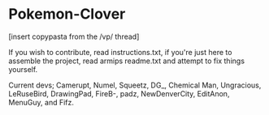 # Pokemon-Clover
[insert copypasta from the /vp/ thread]

If you wish to contribute, read instructions.txt, if you're just here to assemble the project, read armips readme.txt and attempt to fix things yourself.

Current devs; Camerupt, Numel, Squeetz, DG_, Chemical Man, Ungracious, LeRuseBird, DrawingPad, FireB-, padz, NewDenverCity, EditAnon, MenuGuy, and Fifz.
